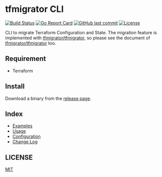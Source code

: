 # tfmigrator CLI

[![Build Status](https://github.com/tfmigrator/cli/workflows/test/badge.svg)](https://github.com/tfmigrator/cli/actions)
[![Go Report Card](https://goreportcard.com/badge/github.com/tfmigrator/cli)](https://goreportcard.com/report/github.com/tfmigrator/cli)
[![GitHub last commit](https://img.shields.io/github/last-commit/tfmigrator/cli.svg)](https://github.com/tfmigrator/cli)
[![License](http://img.shields.io/badge/license-mit-blue.svg?style=flat-square)](https://raw.githubusercontent.com/tfmigrator/cli/main/LICENSE)

CLI to migrate Terraform Configuration and State.
The migration feature is implemented with [tfmigrator/tfmigrator](https://github.com/tfmigrator/tfmigrator), so please see the document of [tfmigrator/tfmigrator](https://github.com/tfmigrator/tfmigrator) too.

## Requirement

* Terraform

## Install

Download a binary from the [release page](https://github.com/tfmigrator/cli/releases).

## Index

* [Examples](examples)
* [Usage](docs/USAGE.md)
* [Configuration](docs/CONFIGURATION.md)
* [Change Log](https://github.com/tfmigrator/cli/releases)

## LICENSE

[MIT](LICENSE)
